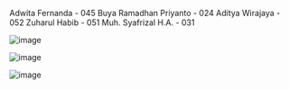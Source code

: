 Adwita Fernanda - 045
Buya Ramadhan Priyanto - 024
Aditya Wirajaya - 052
Zuharul Habib - 051
Muh. Syafrizal H.A. - 031



![image](https://github.com/user-attachments/assets/ca313720-39de-4afa-ba1f-3e97a27a4fce)



![image](https://github.com/user-attachments/assets/34f455fc-62db-405d-af5e-7556fbf3a910)



![image](https://github.com/user-attachments/assets/6097c78c-d8fb-46e2-86b2-b798c6c7b4f0)
